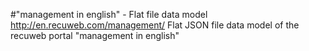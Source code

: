 #"management in english" - Flat file data model
http://en.recuweb.com/management/
Flat JSON file data model of the recuweb portal "management in english"
